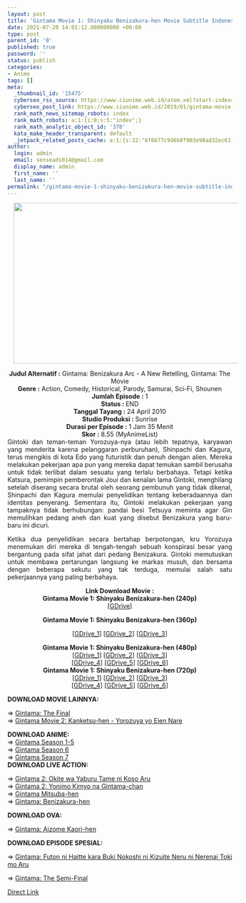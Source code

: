 ```yaml
---
layout: post
title: 'Gintama Movie 1: Shinyaku Benizakura-hen Movie Subtitle Indonesia'
date: 2021-07-20 14:01:12.000000000 +00:00
type: post
parent_id: '0'
published: true
password: ''
status: publish
categories:
- Anime
tags: []
meta:
  _thumbnail_id: '15475'
  cyberseo_rss_source: https://www.ciunime.web.id/atom.xml?start-index=3151&max-results=150
  cyberseo_post_link: https://www.ciunime.web.id/2019/01/gintama-movie-1-shinyaku-benizakura-hen.html
  rank_math_news_sitemap_robots: index
  rank_math_robots: a:1:{i:0;s:5:"index";}
  rank_math_analytic_object_id: '378'
  kata_make_header_transparent: default
  _jetpack_related_posts_cache: a:1:{s:32:"8f6677c9d6b0f903e98ad32ec61f8deb";a:2:{s:7:"expires";i:1651418055;s:7:"payload";a:0:{}}}
author:
  login: admin
  email: senseads014@gmail.com
  display_name: admin
  first_name: ''
  last_name: ''
permalink: "/gintama-movie-1-shinyaku-benizakura-hen-movie-subtitle-indonesia/"
---
```

<div class="separator" style="clear: both; text-align: center;"><a href="https://4.bp.blogspot.com/-ql9Dlqj0-Bw/XEoDmdMsClI/AAAAAAAAIVU/Bg42iNhHi0getkpcllcCNw5tUOpFHny1ACLcBGAs/s1600/Gintama%2BMovie%2B1%2B-%2BShinyaku%2BBenizakura-hen.jpg" style="margin-left: 1em; margin-right: 1em;"><img border="0" data-original-height="720" data-original-width="1280" height="360" src="{{ site.baseurl }}/assets/2021/07/Gintama%2BMovie%2B1%2B-%2BShinyaku%2BBenizakura-hen.jpg" width="640" /></a></div>
<p>
<div style="text-align: center;"><b>Judul</b><b><b> Alternatif</b> :</b> Gintama: Benizakura Arc - A New Retelling, Gintama: The Movie</div>
<div style="text-align: center;"><b><b>Genre :</b></b> Action, Comedy, Historical, Parody, Samurai, Sci-Fi, Shounen</div>
<div style="text-align: center;"><b>Jumlah Episode :</b> 1<br /><b>Status :&nbsp;</b>END<br /><b>Tanggal Tayang :</b> 24 April 2010<br /><b>Studio Produksi : </b>Sunrise<br /><b>Durasi per Episode :</b> 1 Jam 35 Menit</div>
<div style="text-align: center;"><b>Skor :</b> 8.55 (MyAnimeList)</div>
<div style="text-align: center;"></div>
<div style="text-align: justify;">Gintoki dan teman-teman Yorozuya-nya (atau lebih tepatnya, karyawan yang menderita karena pelanggaran perburuhan), Shinpachi dan Kagura, terus mengikis di kota Edo yang futuristik dan penuh dengan alien. Mereka melakukan pekerjaan apa pun yang mereka dapat temukan sambil berusaha untuk tidak terlibat dalam sesuatu yang terlalu berbahaya. Tetapi ketika Katsura, pemimpin pemberontak Joui dan kenalan lama Gintoki, menghilang setelah diserang secara brutal oleh seorang pembunuh yang tidak dikenal, Shinpachi dan Kagura memulai penyelidikan tentang keberadaannya dan identitas penyerang. Sementara itu, Gintoki melakukan pekerjaan yang tampaknya tidak berhubungan: pandai besi Tetsuya meminta agar Gin memulihkan pedang aneh dan kuat yang disebut Benizakura yang baru-baru ini dicuri.</p>
<p>Ketika dua penyelidikan secara bertahap berpotongan, kru Yorozuya menemukan diri mereka di tengah-tengah sebuah konspirasi besar yang bergantung pada sifat jahat dari pedang Benizakura. Gintoki memutuskan untuk membawa pertarungan langsung ke markas musuh, dan bersama dengan beberapa sekutu yang tak terduga, memulai salah satu pekerjaannya yang paling berbahaya.</p></div>
<div style="text-align: justify;"></div>
<div style="text-align: justify;"></div>
<div style="text-align: center;"><b>Link Download Movie :</b></div>
<div style="text-align: center;">
<div style="text-align: center;"><b>Gintama Movie 1: Shinyaku Benizakura-hen (240p)</b>
<div style="text-align: center;">[<a href="https://drive.google.com/uc?export=download&amp;id=1UgQyrHsX--to5Yz9Ymixu8bg-Qkwz62O" target="_blank" rel="noopener">GDrive</a>]</div>
<p></div>
<p><b>Gintama Movie 1: Shinyaku Benizakura-hen (360p)</b>
<div style="text-align: center;">[<a href="https://drive.google.com/uc?export=download&amp;id=1Ew7v8I8BMvdJ0veautybT3Mk3holSf9g" target="_blank" rel="noopener">GDrive_1</a>] [<a href="https://drive.google.com/uc?export=download&amp;id=1kHKFfdL5EXkY57DpF5DOFNYVnCwvters" target="_blank" rel="noopener">GDrive_2</a>] [<a href="https://drive.google.com/uc?export=download&amp;id=1lL-CbE15bCtlcKYJHS8pT6zcmy2mZmnU" target="_blank" rel="noopener">GDrive_3</a>]</div>
<p></div>
<div style="text-align: center;"><b>Gintama Movie 1: Shinyaku Benizakura-hen (480p)</b><br />[<a href="https://drive.google.com/uc?export=download&amp;id=1blidfeI611Pu-otZJv6aTH94OzGctiCl" target="_blank" rel="noopener">GDrive_1</a>] [<a href="https://drive.google.com/uc?export=download&amp;id=1Rm6qdUeL4EABa0czZtlE7kMpaxwJ87dC" target="_blank" rel="noopener">GDrive_2</a>] [<a href="https://drive.google.com/uc?export=download&amp;id=1LcMKQEkxk6vjrJVkI1pmcrKftkhsWQ9r" target="_blank" rel="noopener">GDrive_3</a>]<br />[<a href="https://drive.google.com/uc?export=download&amp;id=1ir0UvvsdnL8QJ5p7ArP8sno7FSyyYpD-" target="_blank" rel="noopener">GDrive_4</a>] [<a href="https://drive.google.com/uc?export=download&amp;id=1WS9x-YnS8P1QYZRdJuri7l6leIY3Cg-B" target="_blank" rel="noopener">GDrive_5</a>] [<a href="https://drive.google.com/uc?export=download&amp;id=1yNDJHielB2Le7UsUXDX2H2Vaf-fxN6LJ" target="_blank" rel="noopener">GDrive_6</a>]</div>
<div style="text-align: center;"><b>Gintama Movie 1: Shinyaku Benizakura-hen (720p)</b><br />[<a href="https://drive.google.com/uc?export=download&amp;id=1Ht_6oRp0o1PIJmThUlgDM89_ceWAAnCO" target="_blank" rel="noopener">GDrive_1</a>] [<a href="https://drive.google.com/uc?export=download&amp;id=1VgydKddbmA7DVQWQIgHjYLaIDtLqVhjx" target="_blank" rel="noopener">GDrive_2</a>] [<a href="https://drive.google.com/uc?export=download&amp;id=1RWPiSRr3VWGaBVdizwUQt8B5AKz-OcwT" target="_blank" rel="noopener">GDrive_3</a>]<br />[<a href="https://drive.google.com/uc?export=download&amp;id=15RpCk8KWC6-ksN8WkYquFpQsbKjIkCRy" target="_blank" rel="noopener">GDrive_4</a>] [<a href="https://drive.google.com/uc?export=download&amp;id=1CNiOWJujsFk3KkBn4Dq2fpB2j4TGha8Y" target="_blank" rel="noopener">GDrive_5</a>] [<a href="https://drive.google.com/uc?export=download&amp;id=1iKqH4q8-Ffg10Do_xpY7BmyZmil5V79N" target="_blank" rel="noopener">GDrive_6</a>]
<div style="text-align: left;">
<div style="text-align: justify;">
<div></div>
<p><b>DOWNLOAD MOVIE&nbsp;</b><b>LAINNYA</b><b>:</b></p>
<p>=&gt;&nbsp;<a href="https://www.ciunime.web.id/2021/07/gintama-final-movie-subtitle-indonesia.html" target="_blank" rel="noopener">Gintama: The Final</a><br />=&gt;&nbsp;<a href="https://www.ciunime.web.id/2019/01/gintama-movie-2-kanketsu-hen-yorozuya.html" target="_blank" rel="noopener">Gintama Movie 2: Kanketsu-hen - Yorozuya yo Eien Nare</a></p>
</div>
<div style="text-align: justify;"><b>DOWNLOAD ANIME:</b></div>
<div style="text-align: justify;">=&gt;&nbsp;<a href="https://www.ciunime.web.id/2019/01/gintama-season-1-5-episode-001-328-end.html" target="_blank" rel="noopener">Gintama Season 1-5</a></div>
<div style="text-align: justify;">=&gt;&nbsp;<a href="https://www.ciunime.web.id/2019/01/gintama-season-6-episode-01-13-end.html" target="_blank" rel="noopener">Gintama Season 6</a><br />=&gt;&nbsp;<a href="https://www.ciunime.web.id/2019/01/gintama-season-7-episode-01-25-batch.html" target="_blank" rel="noopener">Gintama Season 7</a></div>
<div style="text-align: justify;"><b>DOWNLOAD LIVE ACTION</b><b>:</b></p>
<p>=&gt;&nbsp;<a href="https://www.ciunime.web.id/2019/07/gintama-2-okite-wa-yaburu-tame-ni-koso.html" target="_blank" rel="noopener">Gintama 2: Okite wa Yaburu Tame ni Koso Aru</a><br />=&gt;&nbsp;<a href="https://www.ciunime.web.id/2019/08/gintama-2-yonimo-kimyo-na-gintama-chan.html" target="_blank" rel="noopener">Gintama 2: Yonimo Kimyo na Gintama-chan</a><br />=&gt;&nbsp;<a href="https://www.ciunime.web.id/2019/01/gintama-mitsuba-hen-episode-01-03-end.html" target="_blank" rel="noopener">Gintama Mitsuba-hen</a><br />=&gt;&nbsp;<a href="https://www.ciunime.web.id/2019/08/gintama-benizakura-hen-live-action.html" target="_blank" rel="noopener">Gintama: Benizakura-hen</a></p>
<p><b>DOWNLOAD OVA:</b></p>
<p>=&gt;&nbsp;<a href="https://www.ciunime.web.id/2019/08/gintama-aizome-kaori-hen-episode-01-02.html" target="_blank" rel="noopener">Gintama: Aizome Kaori-hen</a></p>
<p><b>DOWNLOAD EPISODE SPESIAL:</b></p>
<p>=&gt;&nbsp;<a href="https://www.ciunime.web.id/2019/08/gintama-futon-ni-haitte-kara-buki.html" target="_blank" rel="noopener">Gintama: Futon ni Haitte kara Buki Nokoshi ni Kizuite Neru ni Nerenai Toki mo Aru</a></div>
<div style="text-align: justify;">=&gt;&nbsp;<a href="https://www.ciunime.web.id/2021/01/gintama-semi-final-subtitle-indonesia.html" target="_blank" rel="noopener">Gintama: The Semi-Final</a></p>
</div>
</div>
</div>
<link rel="stylesheet" href="https://cdnjs.cloudflare.com/ajax/libs/font-awesome/4.7.0/css/font-awesome.min.css" />
<div class="divbtn"> <a href="https://handymansurrender.com/fihup8buzv?key=94550f7ce39444073321dde3b8782f97" class="btn"><i class="fa fa-download"></i> Direct Link</a> </div>
